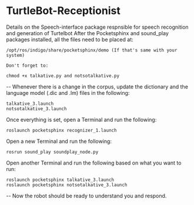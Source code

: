 # TurtleBot-Receptionist
Details on the Speech-interface package respnsible for speech recognition and generation of Turtelbot
    After the Pocketsphinx and sound_play packages installed, all the files need to be placed at:   
    
    /opt/ros/indigo/share/pocketsphinx/demo (If that's same with your system)
   
    Don't forget to:

    chmod +x talkative.py and notsotalkative.py

-- Whenever there is a change in the corpus, update the dictionary and the language model (.dic and .lm) files in the following:   

    talkative_3.launch
    notsotalkative_3.launch 

Once everything is set, open a Terminal and run the following:

    roslaunch pocketsphinx recognizer_1.launch 
    
Open a new Terminal and run the following:

    rosrun sound_play soundplay_node.py

Open another Terminal and run the following based on what you want to run:

    roslaunch pocketsphinx talkative_3.launch
    roslaunch pocketsphinx notsotalkative_3.launch  
    
-- Now the robot should be ready to understand you and respond. 
